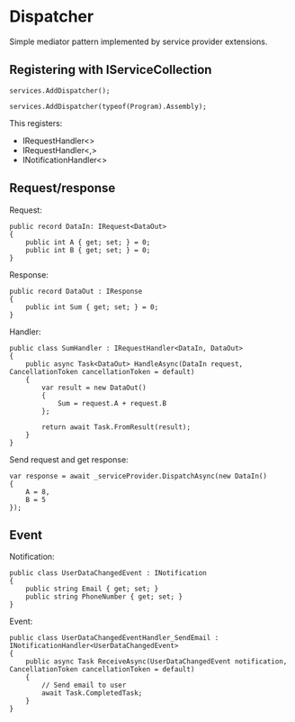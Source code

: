 # Dispatcher

Simple mediator pattern implemented by service provider extensions.

## Registering with IServiceCollection

```
services.AddDispatcher();
```
```
services.AddDispatcher(typeof(Program).Assembly);
```

This registers:
- IRequestHandler<>
- IRequestHandler<,>
- INotificationHandler<>

## Request/response

Request:
```
public record DataIn: IRequest<DataOut>
{
    public int A { get; set; } = 0;
    public int B { get; set; } = 0;
}
```

Response:
```
public record DataOut : IResponse
{
    public int Sum { get; set; } = 0;
}
```

Handler:
```
public class SumHandler : IRequestHandler<DataIn, DataOut>
{
    public async Task<DataOut> HandleAsync(DataIn request, CancellationToken cancellationToken = default)
    {
        var result = new DataOut()
        {
            Sum = request.A + request.B
        };

        return await Task.FromResult(result);
    }
}
```

Send request and get response:
```
var response = await _serviceProvider.DispatchAsync(new DataIn()
{
    A = 8,
    B = 5
});
```

## Event

Notification:
```
public class UserDataChangedEvent : INotification
{
    public string Email { get; set; }
    public string PhoneNumber { get; set; }
}
```

Event:
```
public class UserDataChangedEventHandler_SendEmail : INotificationHandler<UserDataChangedEvent>
{
    public async Task ReceiveAsync(UserDataChangedEvent notification, CancellationToken cancellationToken = default)
    {
        // Send email to user
        await Task.CompletedTask;
    }
}
```
